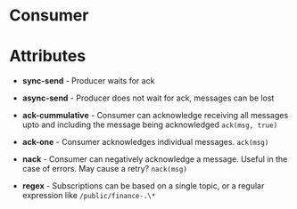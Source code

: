 # Consumer

# Attributes

- **sync-send** - Producer waits for ack
- **async-send** - Producer does not wait for ack, messages can be lost

- **ack-cummulative** - Consumer can acknowledge receiving all messages upto and including the message being
  acknowledged `ack(msg, true)`
- **ack-one** - Consumer acknowledges individual messages. `ack(msg)`
- **nack** - Consumer can negatively acknowledge a message. Useful in the case of errors. May cause a retry? `nack(msg)`
- **regex** - Subscriptions can be based on a single topic, or a regular expression like `/public/finance-.\*`
